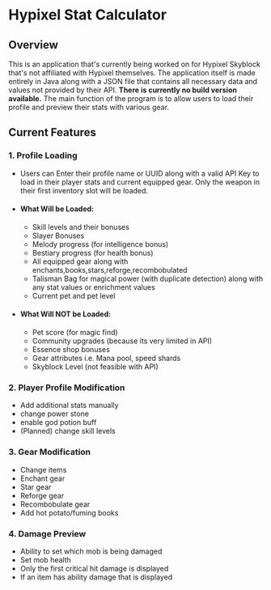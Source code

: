 # Hypixel Stat Calculator

## Overview
This is an application that's currently being worked on for Hypixel Skyblock that's not affiliated with Hypixel themselves.  The application itself is made entirely in Java
along with a JSON file that contains all necessary data and values not provided by their API.  **There is currently no build version available.**
The main function of the program is to allow users to load their profile and preview their stats with various gear.

## Current Features
### 1. Profile Loading
- Users can Enter their profile name or UUID along with a valid API Key to load in their player stats and current equipped gear. Only the weapon in their first inventory slot will be loaded.
- #### What Will be Loaded:
    - Skill levels and their bonuses
    - Slayer Bonuses
    - Melody progress (for intelligence bonus)
    - Bestiary progress (for health bonus)
    - All equipped gear along with enchants,books,stars,reforge,recombobulated
    - Talisman Bag for magical power (with duplicate detection) along with any stat values or enrichment values
    - Current pet and pet level
- #### What Will NOT be Loaded:
    - Pet score (for magic find)
    - Community upgrades (because its very limited in API)
    - Essence shop bonuses
    - Gear attributes i.e. Mana pool, speed shards
    - Skyblock Level (not feasible with API)

### 2. Player Profile Modification
- Add additional stats manually
- change power stone
- enable god potion buff
- (Planned) change skill levels
### 3. Gear Modification
- Change items
- Enchant gear
- Star gear
- Reforge gear
- Recombobulate gear
- Add hot potato/fuming books

### 4. Damage Preview
- Ability to set which mob is being damaged
- Set mob health
- Only the first critical hit damage is displayed
- If an item has ability damage that is displayed
